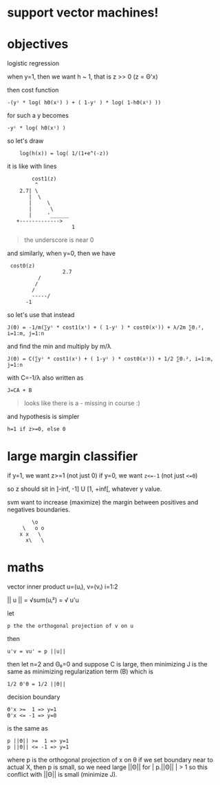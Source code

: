 support vector machines!
========================

objectives
==========
logistic regression

when y=1, then we want h ~ 1, that is z >> 0 (z = Θ'x)

then cost function

	-(yⁱ * log( hΘ(xⁱ) ) + ( 1-yⁱ ) * log( 1-hΘ(xⁱ) ))

for such a y becomes

	-yⁱ * log( hΘ(xⁱ) )

so let's draw

		log(h(x)) = log( 1/(1+e^(-z))	

it is like with lines

			cost1(z)
			 ^
		2.7| \
		   |  \
		   | 	 \
		   | 	  \
		   |   	 '______
       +------------->
						 1

> the underscore is near 0

and similarly, when y=0, then we have

     cost0(z)
			          2.7
              /
             /
            /
			-----/
          -1

so let's use that instead

    J(Θ) = -1/m(∑yⁱ * cost1(xⁱ) + ( 1-yⁱ ) * cost0(xⁱ)) + λ/2m ∑Θⱼ², i=1:m, j=1:n

and find the min and multiply by m/λ

    J(Θ) = C(∑yⁱ * cost1(xⁱ) + ( 1-yⁱ ) * cost0(xⁱ)) + 1/2 ∑Θⱼ², i=1:m, j=1:n

with C=-1/λ
also written as

    J=CA + B

> looks like there is a - missing in course :)

and hypothesis is simpler

    h=1 if z>=0, else 0

large margin classifier
=======================
if y=1, we want z>=1 (not just 0)
if y=0, we want `z<=-1` (not just `<=0`)


so z should sit in ]-inf, -1] U [1, +inf[, whatever y value.

svm want to increase (maximize) the margin between positives and negatives boundaries.


            \o
         \   o o
        x x   \
          x\   \

maths
=====
vector inner product u=(uᵢ), v=(vᵢ) i=1:2

  || u || = √sum(uᵢ²) = √ u'u

let

    p the the orthogonal projection of v on u

then

    u'v = vu' = p ||u||

then let n=2 and Θ₀=0
and suppose C is large, then minimizing J is the same as minimizing regularization term (B)
which is

    1/2 Θ'Θ = 1/2 ||Θ||

decision boundary

    Θ'x >=  1 => y=1
    Θ'x <= -1 => y=0

is the same as

    p ||Θ|| >=  1 => y=1
    p ||Θ|| <= -1 => y=1

where p is the orthogonal projection of x on θ
if we set boundary near to actual X, then p is small, so we need large ||Θ|| for | p.||Θ|| | > 1
so this conflict with ||Θ|| is small (minimize J).




